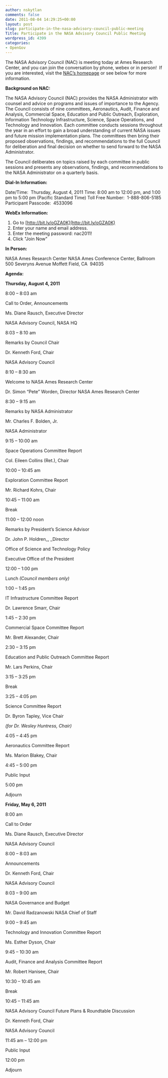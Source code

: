 ```yaml
---
author: nskytlan
comments: false
date: 2011-08-04 14:29:25+00:00
layout: post
slug: participate-in-the-nasa-advisory-council-public-meeting
Title: Participate in the NASA Advisory Council Public Meeting
wordpress_id: 4399
categories:
- OpenGov
---
```


The NASA Advisory Council (NAC) is meeting today at Ames Research Center, and you can join the conversation by phone, webex or in person!  If you are interested, visit the [NAC’s homepage](http://www.nasa.gov/offices/nac/home/index.html) or see below for more information.

**Background on NAC:**

The NASA Advisory Council (NAC) provides the NASA Administrator with counsel and advice on programs and issues of importance to the Agency. The Council consists of nine committees, Aeronautics, Audit, Finance and Analysis, Commercial Space, Education and Public Outreach, Exploration, Information Technology Infrastructure, Science, Space Operations, and Technology and Innovation. Each committee conducts sessions throughout the year in an effort to gain a broad understanding of current NASA issues and future mission implementation plans. The committees then bring their proposed observations, findings, and recommendations to the full Council for deliberation and final decision on whether to send forward to the NASA Administrator.

The Council deliberates on topics raised by each committee in public sessions and presents any observations, findings, and recommendations to the NASA Administrator on a quarterly basis.

**Dial-In Information:**

Date/Time:  Thursday, August 4, 2011
Time: 8:00 am to 12:00 pm, and 1:00 pm to 5:00 pm (Pacific Standard Time) 
Toll Free Number:  1-888-806-5185
Participant Passcode:  4533096

**WebEx Information:**

1. Go to [http://bit.ly/oGZA0K](http://bit.ly/oGZA0K)
2. Enter your name and email address.
3. Enter the meeting password: nac2011!
4. Click "Join Now"

**In Person:**

NASA Ames Research Center
NASA Ames Conference Center, Ballroom  500
Severyns Avenue
Moffett Field, CA  94035

**Agenda:**

**Thursday, August 4, 2011**








8:00 – 8:03 am


Call to Order, Announcements


Ms. Diane Rausch, Executive Director

NASA Advisory Council, NASA HQ






8:03 – 8:10 am


Remarks by Council Chair


Dr. Kenneth Ford, Chair

NASA Advisory Council






8:10 – 8:30 am


Welcome to NASA Ames Research Center


Dr. Simon “Pete” Worden, Director NASA Ames Research Center






8:30 – 9:15 am


Remarks by NASA Administrator


Mr. Charles F. Bolden, Jr.

NASA Administrator






9:15 – 10:00 am


Space Operations Committee Report


Col. Eileen Collins (Ret.), Chair






10:00 – 10:45 am


Exploration Committee Report


Mr. Richard Kohrs, Chair






10:45 – 11:00 am


Break








11:00 – 12:00 noon


Remarks by President’s Science Advisor


Dr. John P. Holdren_, _Director

Office of Science and Technology Policy

Executive Office of the President






12:00 – 1:00 pm


Lunch _(Council members only)_








1:00 – 1:45 pm


IT Infrastructure Committee Report


Dr. Lawrence Smarr, Chair






1:45 – 2:30 pm


Commercial Space Committee Report


Mr. Brett Alexander, Chair






2:30 – 3:15 pm


Education and Public Outreach Committee Report


Mr. Lars Perkins, Chair






3:15 – 3:25 pm


Break








3:25 – 4:05 pm


Science Committee Report


Dr. Byron Tapley, Vice Chair

_(for Dr. Wesley Huntress, Chair)_






4:05 – 4:45 pm


Aeronautics Committee Report


Ms. Marion Blakey, Chair






4:45 – 5:00 pm


Public Input








5:00 pm


Adjourn














**Friday, May 6, 2011**











8:00 am


Call to Order


Ms. Diane Rausch, Executive Director

NASA Advisory Council






8:00 – 8:03 am


Announcements


Dr. Kenneth Ford, Chair

NASA Advisory Council






8:03 – 9:00 am


NASA Governance and Budget


Mr. David Radzanowski NASA Chief of Staff






9:00 – 9:45 am


Technology and Innovation Committee Report


Ms. Esther Dyson, Chair






9:45 – 10:30 am


Audit, Finance and Analysis Committee Report


Mr. Robert Hanisee, Chair






10:30 – 10:45 am


Break








10:45 – 11:45 am


NASA Advisory Council Future Plans & Roundtable Discussion


Dr. Kenneth Ford, Chair

NASA Advisory Council






11:45 am – 12:00 pm


Public Input








12:00 pm


Adjourn











